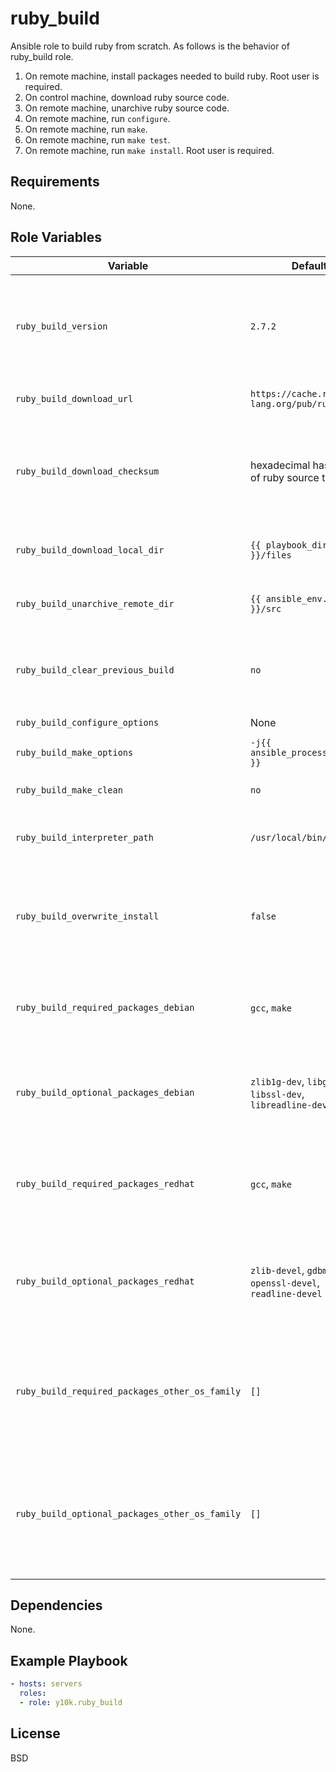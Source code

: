 ruby_build
=========

Ansible role to build ruby from scratch.
As follows is the behavior of ruby_build role.

1. On remote machine, install packages needed to build ruby.
   Root user is required.
2. On control machine, download ruby source code.
3. On remote machine, unarchive ruby source code.
4. On remote machine, run `configure`.
5. On remote machine, run `make`.
6. On remote machine, run `make test`.
7. On remote machine, run `make install`. Root user is required.

Requirements
------------

None.

Role Variables
--------------

| Variable                                     | Default                                                     | Description                                                                                      |
|----------------------------------------------|-------------------------------------------------------------|--------------------------------------------------------------------------------------------------|
|`ruby_build_version`                          |`2.7.2`                                                      |to change ruby's version, change version and checksum at the same time                            |
|`ruby_build_download_url`                     |`https://cache.ruby-lang.org/pub/ruby/2.7`                   |base URL of ruby's tarball                                                                        |
|`ruby_build_download_checksum`                |hexadecimal hash value of ruby source tarball                |to change ruby's version, change version and checksum at the same time                            |
|`ruby_build_download_local_dir`               |`{{ playbook_dir }}/files`                                   |download directory on control machine                                                             |
|`ruby_build_unarchive_remote_dir`             |`{{ ansible_env.HOME }}/src`                                 |unarchive directory on remote machine                                                             |
|`ruby_build_clear_previous_build`             |`no`                                                         |remove work directory on remote machine before build                                              |
|`ruby_build_configure_options`                |None                                                         |`configure` options                                                                               |
|`ruby_build_make_options`                     |`-j{{ ansible_processor_vcpus }}`                            |`make` options                                                                                    |
|`ruby_build_make_clean`                       |`no`                                                         |run `make clean` after build                                                                      |
|`ruby_build_interpreter_path`                 |`/usr/local/bin/ruby`                                        |install target path of ruby interpreter                                                           |
|`ruby_build_overwrite_install`                |`false`                                                      |overwrite install even if build target version ruby is already installed                          |
|`ruby_build_required_packages_debian`         |`gcc`, `make`                                                |minimum packages required to build on debian platform                                             |
|`ruby_build_optional_packages_debian`         |`zlib1g-dev`, `libgdbm-dev`, `libssl-dev`, `libreadline-dev` |packages required to build extension libraries on debian platform                                 |
|`ruby_build_required_packages_redhat`         |`gcc`, `make`                                                |minimum packages required to build on EL (RHEL, CentOS) platform                                  |
|`ruby_build_optional_packages_redhat`         |`zlib-devel`, `gdbm-devel`, `openssl-devel`, `readline-devel`|packages required to build extension libraries on EL (RHEL, CentOS) platform                      |
|`ruby_build_required_packages_other_os_family`|`[]`                                                         |minimum packages required to build, redefine for your other (not debian/EL) platform              |
|`ruby_build_optional_packages_other_os_family`|`[]`                                                         |packages required to build extension librarieson, redefine for your other (not debian/EL) platform|

Dependencies
------------

None.

Example Playbook
----------------

```yaml
- hosts: servers
  roles:
  - role: y10k.ruby_build
```

License
-------

BSD
